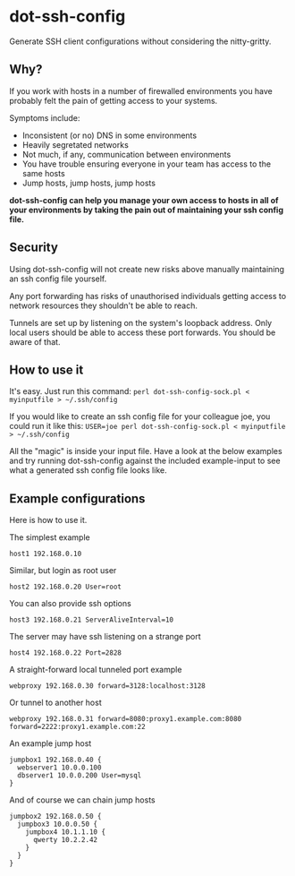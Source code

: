 dot-ssh-config
==============

Generate SSH client configurations without considering the nitty-gritty.

Why?
----

If you work with hosts in a number of firewalled environments you have
probably felt the pain of getting access to your systems.

Symptoms include:
* Inconsistent (or no) DNS in some environments
* Heavily segretated networks
* Not much, if any, communication between environments
* You have trouble ensuring everyone in your team has access to the same hosts
* Jump hosts, jump hosts, jump hosts

**dot-ssh-config can help you manage your own access to hosts in all of
your environments by taking the pain out of maintaining your ssh config
file.**

Security
--------

Using dot-ssh-config will not create new risks above manually maintaining an
ssh config file yourself.

Any port forwarding has risks of unauthorised individuals getting access
to network resources they shouldn't be able to reach.

Tunnels are set up by listening on the system's loopback address. Only
local users should be able to access these port forwards.
You should be aware of that.

How to use it
-------------

It's easy. Just run this command: `perl dot-ssh-config-sock.pl < myinputfile > ~/.ssh/config`

If you would like to create an ssh config file for your colleague joe,
you could run it like this: `USER=joe perl dot-ssh-config-sock.pl < myinputfile > ~/.ssh/config`

All the "magic" is inside your input file. Have a look at the below
examples and try running dot-ssh-config against the included example-input
to see what a generated ssh config file looks like.

Example configurations
----------------------

Here is how to use it.

The simplest example

    host1 192.168.0.10

Similar, but login as root user

    host2 192.168.0.20 User=root
    
You can also provide ssh options

    host3 192.168.0.21 ServerAliveInterval=10
    
The server may have ssh listening on a strange port

    host4 192.168.0.22 Port=2828
    
A straight-forward local tunneled port example

    webproxy 192.168.0.30 forward=3128:localhost:3128
    
Or tunnel to another host

    webproxy 192.168.0.31 forward=8080:proxy1.example.com:8080 forward=2222:proxy1.example.com:22
    
An example jump host

    jumpbox1 192.168.0.40 {
      webserver1 10.0.0.100
      dbserver1 10.0.0.200 User=mysql
    }
    
And of course we can chain jump hosts

    jumpbox2 192.168.0.50 {
      jumpbox3 10.0.0.50 {
        jumpbox4 10.1.1.10 {
          qwerty 10.2.2.42
        }
      }
    }
